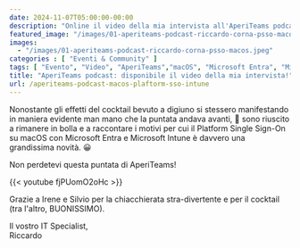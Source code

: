 ```yaml
---
date: 2024-11-07T05:00:00-00:00
description: "Online il video della mia intervista all'AperiTeams podcast: ho parlato di Platform Single Sign-On su macOS con Microsoft Entra."
featured_image: "/images/01-aperiteams-podcast-riccardo-corna-psso-macos.jpeg"
images:
  - "/images/01-aperiteams-podcast-riccardo-corna-psso-macos.jpeg"
categories : [ "Eventi & Community" ]
tags: [ "Evento", "Video", "AperiTeams","macOS", "Microsoft Entra", "Microsoft Intune" ]
title: "AperiTeams podcast: disponibile il video della mia intervista!"
url: /aperiteams-podcast-macos-plaftorm-sso-intune
---
```

Nonostante gli effetti del cocktail bevuto a digiuno si stessero manifestando in maniera evidente man mano che la puntata andava avanti, 🥴 sono riuscito a rimanere in bolla e a raccontare i motivi per cui il Platform Single Sign-On su macOS con Microsoft Entra e Microsoft Intune è davvero una grandissima novità. 😀

Non perdetevi questa puntata di AperiTeams!

{{< youtube fjPUomO2oHc >}}

Grazie a Irene e Silvio per la chiacchierata stra-divertente e per il cocktail (tra l'altro, BUONISSIMO).

Il vostro IT Specialist,  
Riccardo

